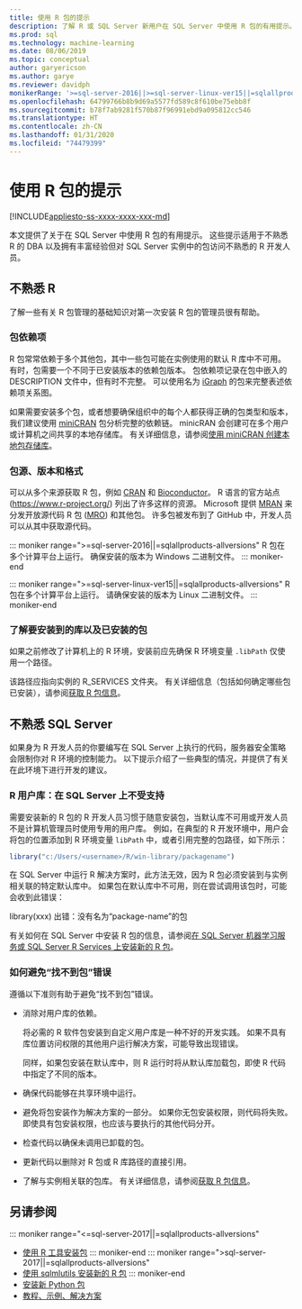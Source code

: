 ```yaml
---
title: 使用 R 包的提示
description: 了解 R 或 SQL Server 新用户在 SQL Server 中使用 R 包的有用提示。
ms.prod: sql
ms.technology: machine-learning
ms.date: 08/06/2019
ms.topic: conceptual
author: garyericson
ms.author: garye
ms.reviewer: davidph
monikerRange: '>=sql-server-2016||>=sql-server-linux-ver15||=sqlallproducts-allversions'
ms.openlocfilehash: 64799766b8b9d69a5577fd589c8f610be75ebb8f
ms.sourcegitcommit: b78f7ab9281f570b87f96991ebd9a095812cc546
ms.translationtype: HT
ms.contentlocale: zh-CN
ms.lasthandoff: 01/31/2020
ms.locfileid: "74479399"
---
```

# <a name="tips-for-using-r-packages"></a>使用 R 包的提示

[!INCLUDE[appliesto-ss-xxxx-xxxx-xxx-md](../../includes/appliesto-ss-xxxx-xxxx-xxx-md.md)]

本文提供了关于在 SQL Server 中使用 R 包的有用提示。 这些提示适用于不熟悉 R 的 DBA 以及拥有丰富经验但对 SQL Server 实例中的包访问不熟悉的 R 开发人员。

## <a name="if-youre-new-to-r"></a>不熟悉 R

了解一些有关 R 包管理的基础知识对第一次安装 R 包的管理员很有帮助。

### <a name="package-dependencies"></a>包依赖项

R 包常常依赖于多个其他包，其中一些包可能在实例使用的默认 R 库中不可用。 有时，包需要一个不同于已安装版本的依赖包版本。 包依赖项记录在包中嵌入的 DESCRIPTION 文件中，但有时不完整。 可以使用名为 [iGraph](https://igraph.org/r/) 的包来完整表述依赖项关系图。

如果需要安装多个包，或者想要确保组织中的每个人都获得正确的包类型和版本，我们建议使用 [miniCRAN](https://mran.microsoft.com/package/miniCRAN) 包分析完整的依赖链。 minicRAN 会创建可在多个用户或计算机之间共享的本地存储库。 有关详细信息，请参阅[使用 miniCRAN 创建本地包存储库](create-a-local-package-repository-using-minicran.md)。

### <a name="package-sources-versions-and-formats"></a>包源、版本和格式

可以从多个来源获取 R 包，例如 [CRAN](https://cran.r-project.org/) 和 [Bioconductor](https://www.bioconductor.org/)。 R 语言的官方站点 (<https://www.r-project.org/>) 列出了许多这样的资源。 Microsoft 提供 [MRAN](https://mran.microsoft.com/) 来分发开放源代码 R 包 ([MRO](https://mran.microsoft.com/open)) 和其他包。 许多包被发布到了 GitHub 中，开发人员可以从其中获取源代码。

::: moniker range=">=sql-server-2016||=sqlallproducts-allversions"
R 包在多个计算平台上运行。 确保安装的版本为 Windows 二进制文件。
::: moniker-end

::: moniker range=">=sql-server-linux-ver15||=sqlallproducts-allversions"
R 包在多个计算平台上运行。 请确保安装的版本为 Linux 二进制文件。
::: moniker-end

### <a name="know-which-library-youre-installing-to-and-which-packages-are-already-installed"></a>了解要安装到的库以及已安装的包

如果之前修改了计算机上的 R 环境，安装前应先确保 R 环境变量 `.libPath` 仅使用一个路径。

该路径应指向实例的 R_SERVICES 文件夹。 有关详细信息（包括如何确定哪些包已安装），请参阅[获取 R 包信息](../package-management/r-package-information.md)。

## <a name="if-youre-new-to-sql-server"></a>不熟悉 SQL Server

如果身为 R 开发人员的你要编写在 SQL Server 上执行的代码，服务器安全策略会限制你对 R 环境的控制能力。 以下提示介绍了一些典型的情况，并提供了有关在此环境下进行开发的建议。

### <a name="r-user-libraries-not-supported-on-sql-server"></a>R 用户库：在 SQL Server 上不受支持

需要安装新的 R 包的 R 开发人员习惯于随意安装包，当默认库不可用或开发人员不是计算机管理员时使用专用的用户库。 例如，在典型的 R 开发环境中，用户会将包的位置添加到 R 环境变量 `libPath` 中，或者引用完整的包路径，如下所示：

```R
library("c:/Users/<username>/R/win-library/packagename")
```

在 SQL Server 中运行 R 解决方案时，此方法无效，因为 R 包必须安装到与实例相关联的特定默认库中。 如果包在默认库中不可用，则在尝试调用该包时，可能会收到此错误：

library(xxx) 出错：没有名为“package-name”的包 

有关如何在 SQL Server 中安装 R 包的信息，请参阅[在 SQL Server 机器学习服务或 SQL Server R Services 上安装新的 R 包](install-additional-r-packages-on-sql-server.md)。

### <a name="how-to-avoid-package-not-found-errors"></a>如何避免“找不到包”错误

遵循以下准则有助于避免“找不到包”错误。

+ 消除对用户库的依赖。

    将必需的 R 软件包安装到自定义用户库是一种不好的开发实践。 如果不具有库位置访问权限的其他用户运行解决方案，可能导致出现错误。

    同样，如果包安装在默认库中，则 R 运行时将从默认库加载包，即使 R 代码中指定了不同的版本。

+ 确保代码能够在共享环境中运行。

+ 避免将包安装作为解决方案的一部分。 如果你无包安装权限，则代码将失败。 即使具有包安装权限，也应该与要执行的其他代码分开。

+ 检查代码以确保未调用已卸载的包。

+ 更新代码以删除对 R 包或 R 库路径的直接引用。

+ 了解与实例相关联的包库。 有关详细信息，请参阅[获取 R 包信息](../package-management/r-package-information.md)。

## <a name="see-also"></a>另请参阅

::: moniker range="<=sql-server-2017||=sqlallproducts-allversions"
+ [使用 R 工具安装包](install-r-packages-standard-tools.md)
::: moniker-end
::: moniker range=">sql-server-2017||=sqlallproducts-allversions"
+ [使用 sqlmlutils 安装新的 R 包](install-additional-r-packages-on-sql-server.md)
::: moniker-end
+ [安装新 Python 包](../python/install-additional-python-packages-on-sql-server.md)
+ [教程、示例、解决方案](../tutorials/machine-learning-services-tutorials.md)